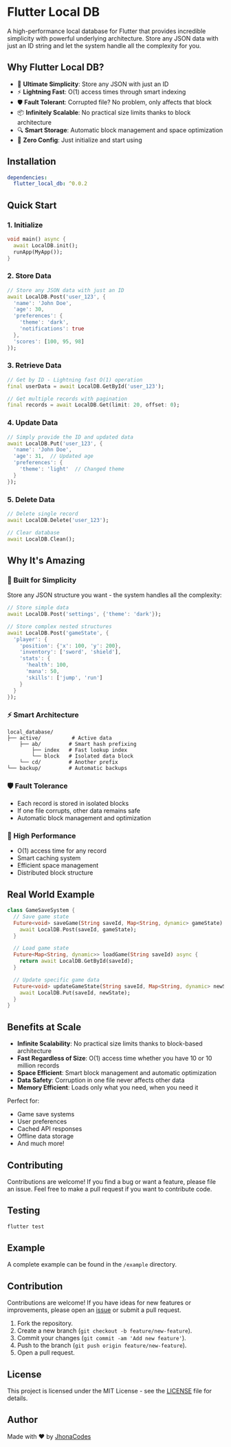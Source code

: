 # Flutter Local DB

A high-performance local database for Flutter that provides incredible simplicity with powerful underlying architecture. Store any JSON data with just an ID string and let the system handle all the complexity for you.

## Why Flutter Local DB?

- 🎯 **Ultimate Simplicity**: Store any JSON with just an ID
- ⚡ **Lightning Fast**: O(1) access times through smart indexing
- 🛡️ **Fault Tolerant**: Corrupted file? No problem, only affects that block
- 📦 **Infinitely Scalable**: No practical size limits thanks to block architecture
- 🔍 **Smart Storage**: Automatic block management and space optimization
- 🚀 **Zero Config**: Just initialize and start using

## Installation

```yaml
dependencies:
  flutter_local_db: ^0.0.2
```

## Quick Start

### 1. Initialize
```dart
void main() async {
  await LocalDB.init();
  runApp(MyApp());
}
```

### 2. Store Data
```dart
// Store any JSON data with just an ID
await LocalDB.Post('user_123', {
  'name': 'John Doe',
  'age': 30,
  'preferences': {
    'theme': 'dark',
    'notifications': true
  },
  'scores': [100, 95, 98]
});
```

### 3. Retrieve Data
```dart
// Get by ID - Lightning fast O(1) operation
final userData = await LocalDB.GetById('user_123');

// Get multiple records with pagination
final records = await LocalDB.Get(limit: 20, offset: 0);
```

### 4. Update Data
```dart
// Simply provide the ID and updated data
await LocalDB.Put('user_123', {
  'name': 'John Doe',
  'age': 31,  // Updated age
  'preferences': {
    'theme': 'light'  // Changed theme
  }
});
```

### 5. Delete Data
```dart
// Delete single record
await LocalDB.Delete('user_123');

// Clear database
await LocalDB.Clean();
```

## Why It's Amazing

### 🎯 Built for Simplicity
Store any JSON structure you want - the system handles all the complexity:
```dart
// Store simple data
await LocalDB.Post('settings', {'theme': 'dark'});

// Store complex nested structures
await LocalDB.Post('gameState', {
  'player': {
    'position': {'x': 100, 'y': 200},
    'inventory': ['sword', 'shield'],
    'stats': {
      'health': 100,
      'mana': 50,
      'skills': ['jump', 'run']
    }
  }
});
```

### ⚡ Smart Architecture
```
local_database/
├── active/          # Active data
    ├── ab/         # Smart hash prefixing
        ├── index   # Fast lookup index
        └── block   # Isolated data block
    └── cd/         # Another prefix
└── backup/         # Automatic backups
```

### 🛡️ Fault Tolerance
- Each record is stored in isolated blocks
- If one file corrupts, other data remains safe
- Automatic block management and optimization

### 🚀 High Performance
- O(1) access time for any record
- Smart caching system
- Efficient space management
- Distributed block structure

## Real World Example

```dart
class GameSaveSystem {
  // Save game state
  Future<void> saveGame(String saveId, Map<String, dynamic> gameState) async {
    await LocalDB.Post(saveId, gameState);
  }

  // Load game state
  Future<Map<String, dynamic>> loadGame(String saveId) async {
    return await LocalDB.GetById(saveId);
  }

  // Update specific game data
  Future<void> updateGameState(String saveId, Map<String, dynamic> newState) async {
    await LocalDB.Put(saveId, newState);
  }
}
```

## Benefits at Scale

- **Infinite Scalability**: No practical size limits thanks to block-based architecture
- **Fast Regardless of Size**: O(1) access time whether you have 10 or 10 million records
- **Space Efficient**: Smart block management and automatic optimization
- **Data Safety**: Corruption in one file never affects other data
- **Memory Efficient**: Loads only what you need, when you need it

Perfect for:
- Game save systems
- User preferences
- Cached API responses
- Offline data storage
- And much more!

## Contributing

Contributions are welcome! If you find a bug or want a feature, please file an issue. Feel free to make a pull request if you want to contribute code.

## Testing
```dart
flutter test
```

## Example
A complete example can be found in the `/example` directory.


## Contribution

Contributions are welcome! If you have ideas for new features or improvements, please open an [issue](https://github.com/JhonaCodes/flutter_local_db/issues) or submit a pull request.

1. Fork the repository.
2. Create a new branch (`git checkout -b feature/new-feature`).
3. Commit your changes (`git commit -am 'Add new feature'`).
4. Push to the branch (`git push origin feature/new-feature`).
5. Open a pull request.

## License

This project is licensed under the MIT License - see the [LICENSE](LICENSE) file for details.

## Author
Made with ❤️ by [JhonaCodes](https://github.com/JhonaCodes)